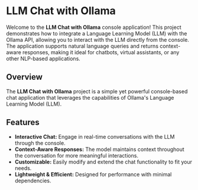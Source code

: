 <h1>LLM Chat with Ollama</h1>

<p>Welcome to the <strong>LLM Chat with Ollama</strong> console application! This project demonstrates how to integrate a Language Learning Model (LLM) with the Ollama API, allowing you to interact with the LLM directly from the console. The application supports natural language queries and returns context-aware responses, making it ideal for chatbots, virtual assistants, or any other NLP-based applications.</p>


<h2 id="overview">Overview</h2>
<p>The <strong>LLM Chat with Ollama</strong> project is a simple yet powerful console-based chat application that leverages the capabilities of Ollama's Language Learning Model (LLM). </p>

<h2 id="features">Features</h2>
<ul>
  <li><strong>Interactive Chat:</strong> Engage in real-time conversations with the LLM through the console.</li>
  <li><strong>Context-Aware Responses:</strong> The model maintains context throughout the conversation for more meaningful interactions.</li>
  <li><strong>Customizable:</strong> Easily modify and extend the chat functionality to fit your needs.</li>
  <li><strong>Lightweight &amp; Efficient:</strong> Designed for performance with minimal dependencies.</li>
</ul>
